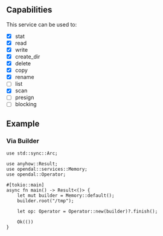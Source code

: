 ## Capabilities

This service can be used to:

- [x] stat
- [x] read
- [x] write
- [x] create_dir
- [x] delete
- [x] copy
- [x] rename
- [ ] list
- [x] scan
- [ ] presign
- [ ] blocking

## Example

### Via Builder


```rust,no_run
use std::sync::Arc;

use anyhow::Result;
use opendal::services::Memory;
use opendal::Operator;

#[tokio::main]
async fn main() -> Result<()> {
    let mut builder = Memory::default();
    builder.root("/tmp");

    let op: Operator = Operator::new(builder)?.finish();

    Ok(())
}
```
